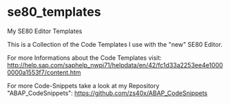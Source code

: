 # se80_templates
My SE80 Editor Templates

This is a Collection of the Code Templates I use with the "new" SE80 Editor. 

For more Informations about the Code Templates visit: http://help.sap.com/saphelp_nwpi71/helpdata/en/42/fc1d33a2253ee4e10000000a1553f7/content.htm

For more Code-Snippets take a look at my Repository "ABAP_CodeSnippets": https://github.com/zs40x/ABAP_CodeSnippets
